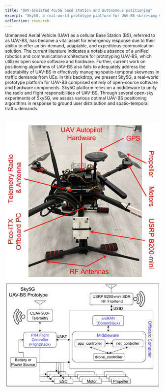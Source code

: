 ```yaml
---
title: "UAV-assisted 4G/5G base station and autonomous positioning"
excerpt: "Sky5G, a real-world prototype platform for UAV-BS <br/><img src='/images/UAV-BS-Prototype.png'><br/><img src='/images/UAV-BS-Arch.png'>"
collection: research
---
```


Unmanned Aerial Vehicle (UAV) as a cellular Base Station (BS), referred to as UAV-BS, has become a vital asset for emergency response due to their ability to offer an on-demand, adaptable, and expeditious communication solution. The current literature indicates a notable absence of a unified robotics and communication architecture for prototyping UAV-BS, which utilizes open source software and hardware. Further, current work on positioning algorithms of UAV-BS also fails to adequately address the adaptability of UAV-BS in effectively managing spatio-temporal skewness in traffic demands from UEs. In this backdrop, we present Sky5G, a real-world prototype platform for UAV-BS comprised entirely of open-source software and hardware components. Sky5G platform relies on a middleware to unify the radio and flight responsibilities of UAV-BS. Through several open-sky experiments of Sky5G, we assess various optimal UAV-BS positioning algorithms in response to ground user distribution and spatio-temporal traffic demands.

<br/><img src='/images/UAV-BS-Prototype.png'><br/>
<img src='/images/UAV-BS-Arch.png'>
